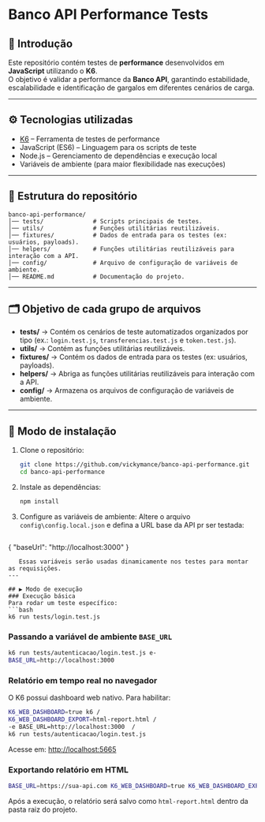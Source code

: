 # Banco API Performance Tests

## 📌 Introdução
Este repositório contém testes de **performance** desenvolvidos em **JavaScript** utilizando o **K6**.  
O objetivo é validar a performance da **Banco API**, garantindo estabilidade, escalabilidade e identificação de gargalos em diferentes cenários de carga.

---

## ⚙️ Tecnologias utilizadas
- [K6](https://k6.io/) – Ferramenta de testes de performance  
- JavaScript (ES6) – Linguagem para os scripts de teste  
- Node.js – Gerenciamento de dependências e execução local  
- Variáveis de ambiente (para maior flexibilidade nas execuções)  

---

## 📂 Estrutura do repositório
```
banco-api-performance/
│── tests/              # Scripts principais de testes.
│── utils/              # Funções utilitárias reutilizáveis.
│── fixtures/           # Dados de entrada para os testes (ex: usuários, payloads).
│── helpers/            # Funções utilitárias reutilizáveis para interação com a API.
│── config/             # Arquivo de configuração de variáveis de ambiente.
│── README.md           # Documentação do projeto.
```

---

## 🗂️ Objetivo de cada grupo de arquivos
- **tests/** → Contém os cenários de teste automatizados organizados por tipo (ex.: `login.test.js`, `transferencias.test.js` e `token.test.js`).  
- **utils/** →  Contém as funções utilitárias reutilizáveis.
- **fixtures/** → Contém os dados de entrada para os testes (ex: usuários, payloads).  
- **helpers/** → Abriga as funções utilitárias reutilizáveis para interação com a API.
- **config/** → Armazena os arquivos de configuração de variáveis de ambiente.

---

## 🔧 Modo de instalação
1. Clone o repositório:
   ```bash
   git clone https://github.com/vickymance/banco-api-performance.git
   cd banco-api-performance
   ```

2. Instale as dependências:
   ```bash
   npm install
   ```

3. Configure as variáveis de ambiente: 
   Altere o arquivo `config\config.local.json` e defina a URL base da API pr ser testada:
   ```json
{
    "baseUrl": "http://localhost:3000"
}
```
   Essas variáveis serão usadas dinamicamente nos testes para montar as requisições.   
---

## ▶️ Modo de execução
### Execução básica
Para rodar um teste específico:
```bash
k6 run tests/login.test.js
```

### Passando a variável de ambiente `BASE_URL`
```bash
k6 run tests/autenticacao/login.test.js e-
BASE_URL=http://localhost:3000
```

### Relatório em tempo real no navegador
O K6 possui dashboard web nativo. Para habilitar:
```bash
K6_WEB_DASHBOARD=true k6 /
K6_WEB_DASHBOARD_EXPORT=html-report.html /
-e BASE_URL=http://localhost:3000  /
k6 run tests/autenticacao/login.test.js
```
Acesse em: [http://localhost:5665](http://localhost:5665)  

### Exportando relatório em HTML
```bash
BASE_URL=https://sua-api.com K6_WEB_DASHBOARD=true K6_WEB_DASHBOARD_EXPORT=html-report.html k6 run tests/autenticacao/login.test.js
```
Após a execução, o relatório será salvo como `html-report.html` dentro da pasta raiz do projeto.
